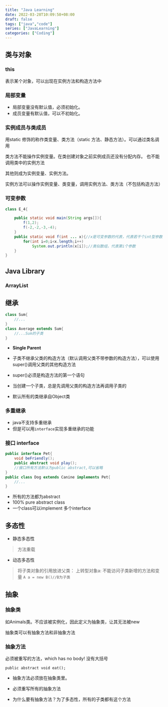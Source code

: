 ```yaml
---
title: "Java Learning"
date: 2022-03-28T10:09:58+08:00
draft: false
tags: ["java","code"]
series: ["JavaLearning"]
categories: ["Coding"]
---
```

<!--more-->

## 类与对象
### this
表示某个对象，可以出现在实例方法和构造方法中
### 局部变量
- 局部变量没有默认值，必须初始化。
- 成员变量有默认值，可以不初始化。
### 实例成员与类成员
用static 修饰的称作类变量、类方法（static 方法、静态方法）。可以通过类名调用

类方法不能操作实例变量。在类创建对象之前实例成员还没有分配内存。
也不能调用类中的实例方法

其他则成为实例变量、实例方法。

实例方法可以操作实例变量、类变量，调用实例方法、类方法（不包括构造方法）

### 可变参数
```java
class E_4{

    public static void main(String args[]){
        f(1,2);
        f(-2,-2,-3,-4);
    }
    public static void f(int ... x){//x是可变参数的代表，代表若干个int型参数
        for(int i=0;i<x.length;i++)
            System.out.println(x[i]);//类似数组，代表第i个参数
    }
}
```

## Java Library
### ArrayList

## 继承

```java
class Sum{
    //...
}
class Average extends Sum{
    //...Sum的子类
}
```
- **Single Parent**
- 子类不继承父类的构造方法（默认调用父类不带参数的构造方法），可以使用super()调用父类的其他构造方法

- super()必须是构造方法的第一个语句

- 当创建一个子类，总是先调用父类的构造方法再调用子类的

- 默认所有的类继承自Object类
### 多重继承
- java不支持多重继承
- 但是可以用`interface`实现多重继承的功能

### 接口 interface
```java
public interface Pet{
    void beFriendly();
    public abstract void play();
    //接口所有方法默认为public abstract,可以省略
}
public class Dog extends Canine implements Pet{
    //...
}
```
- 所有的方法都为abstract
- 100% pure abstract class
- 一个class可以implement 多个interface

## 多态性
- 静态多态性
>方法重载
- 动态多态性
>   将子类对象的引用放进父类：
>   上转型对象a: 不能访问子类新增的方法和变量
>   `A a = new B()//B为子类`

## 抽象
### 抽象类
如Animals类。不应该被实例化，因此定义为抽象类，让其无法被new

抽象类可以有抽象方法和非抽象方法
### 抽象方法
必须被重写的方法，which has no body!
没有大括号

`public abstract void eat();`

- 抽象方法必须放在抽象类里。
- 必须重写所有的抽象方法

- 为什么要有抽象方法？为了多态性，所有的子类都有这个方法

